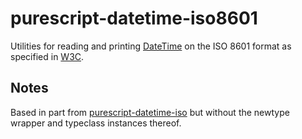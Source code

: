 # purescript-datetime-iso8601

Utilities for reading and printing [DateTime](https://github.com/purescript/purescript-datetime) on the ISO 8601 format as specified in [W3C](https://www.w3.org/TR/NOTE-datetime).

## Notes

Based in part from [purescript-datetime-iso](https://github.com/jmackie/purescript-datetime-iso/) but without the newtype wrapper and typeclass instances thereof.
